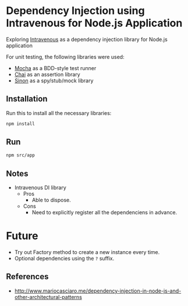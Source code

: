 # Dependency Injection using Intravenous for Node.js Application

Exploring [Intravenous](http://www.royjacobs.org/intravenous/) as a dependency injection library for Node.js application

For unit testing, the following libraries were used:
- [Mocha](https://mochajs.org) as a BDD-style test runner
- [Chai](http://chaijs.com) as an assertion library
- [Sinon](http://sinonjs.org) as a spy/stub/mock library 

## Installation

Run this to install all the necessary libraries:
```bash
npm install
```

## Run

```bash
npm src/app
```

## Notes

- Intravenous DI library
    - Pros
        - Able to dispose.
    - Cons
        - Need to explicitly register all the dependenciens in advance.

# Future

- Try out Factory method to create a new instance every time.
- Optional dependencies using the `?` suffix.

## References

- http://www.mariocasciaro.me/dependency-injection-in-node-js-and-other-architectural-patterns
